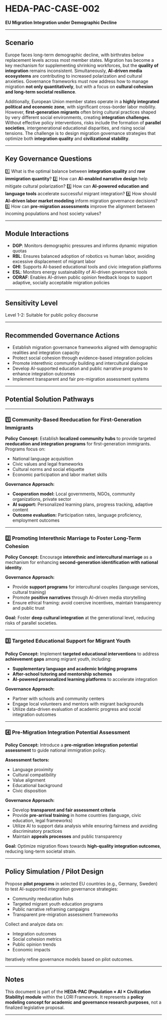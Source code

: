 # HEDA-PAC-CASE-002
**EU Migration Integration under Demographic Decline**

---

## Scenario

Europe faces long-term demographic decline, with birthrates below replacement levels across most member states.
Migration has become a key mechanism for supplementing shrinking workforces, but the **quality of integration** remains inconsistent.
Simultaneously, **AI-driven media ecosystems** are contributing to increased polarization and cultural anxieties.
Governance frameworks must now address how to manage migration **not only quantitatively**, but with a focus on **cultural cohesion and long-term societal resilience**.

Additionally, European Union member states operate in a **highly integrated political and economic zone**, with significant cross-border labor mobility.
However, **first-generation migrants** often bring cultural practices shaped by very different social environments, creating **integration challenges**.
Without effective policy interventions, risks include the formation of **parallel societies**, intergenerational educational disparities, and rising social tensions.
The challenge is to design migration governance strategies that optimize both **integration quality** and **civilizational stability**.

---

## Key Governance Questions

1️⃣ What is the optimal balance between **integration quality** and **raw immigration quantity**?
2️⃣ How can **AI-enabled narrative design** help mitigate cultural polarization?
3️⃣ How can **AI-powered education and language tools** accelerate successful migrant integration?
4️⃣ How should **AI-driven labor market modeling** inform migration governance decisions?
5️⃣ How can **pre-migration assessments** improve the alignment between incoming populations and host society values?

---

## Module Interactions

- **DGP**: Monitors demographic pressures and informs dynamic migration quotas
- **RBL**: Ensures balanced adoption of robotics vs human labor, avoiding excessive displacement of migrant labor
- **GHI**: Supports AI-based educational tools and civic integration platforms
- **ESL**: Monitors energy sustainability of AI-driven governance tools
- **ODRAF**: Enables AI-driven public opinion feedback loops to support adaptive, socially acceptable migration policies

---

## Sensitivity Level

Level 1-2: Suitable for public policy discourse

---

## Recommended Governance Actions

- Establish migration governance frameworks aligned with demographic realities and integration capacity
- Protect social cohesion through evidence-based integration policies
- Promote interethnic community building and intercultural dialogue
- Develop AI-supported education and public narrative programs to enhance integration outcomes
- Implement transparent and fair pre-migration assessment systems

---

## Potential Solution Pathways

---

### 1️⃣ Community-Based Reeducation for First-Generation Immigrants

**Policy Concept:**
Establish **localized community hubs** to provide targeted **reeducation and integration programs** for first-generation immigrants.
Programs focus on:
- National language acquisition
- Civic values and legal frameworks
- Cultural norms and social etiquette
- Economic participation and labor market skills

**Governance Approach:**
- **Cooperation model:** Local governments, NGOs, community organizations, private sector
- **AI support:** Personalized learning plans, progress tracking, adaptive content
- **Outcome evaluation:** Participation rates, language proficiency, employment outcomes

---

### 2️⃣ Promoting Interethnic Marriage to Foster Long-Term Cohesion

**Policy Concept:**
Encourage **interethnic and intercultural marriage** as a mechanism for enhancing **second-generation identification with national identity**.

**Governance Approach:**
- Provide **support programs** for intercultural couples (language services, cultural training)
- Promote **positive narratives** through AI-driven media storytelling
- Ensure ethical framing: avoid coercive incentives, maintain transparency and public trust

**Goal:** Foster **deep cultural integration** at the generational level, reducing risks of parallel societies.

---

### 3️⃣ Targeted Educational Support for Migrant Youth

**Policy Concept:**
Implement **targeted educational interventions** to address **achievement gaps** among migrant youth, including:
- **Supplementary language and academic bridging programs**
- **After-school tutoring and mentorship schemes**
- **AI-powered personalized learning platforms** to accelerate integration

**Governance Approach:**
- Partner with schools and community centers
- Engage local volunteers and mentors with migrant backgrounds
- Utilize data-driven evaluation of academic progress and social integration outcomes

---

### 4️⃣ Pre-Migration Integration Potential Assessment

**Policy Concept:**
Introduce a **pre-migration integration potential assessment** to guide national immigration policy.

**Assessment factors:**
- Language proximity
- Cultural compatibility
- Value alignment
- Educational background
- Civic disposition

**Governance Approach:**
- Develop **transparent and fair assessment criteria**
- Provide **pre-arrival training** in home countries (language, civic education, legal frameworks)
- Utilize AI to support data analysis while ensuring fairness and avoiding discriminatory practices
- Maintain **appeals processes** and public transparency

**Goal:** Optimize migration flows towards **high-quality integration outcomes**, reducing long-term societal strain.

---

## Policy Simulation / Pilot Design

Propose **pilot programs** in selected EU countries (e.g., Germany, Sweden) to test AI-supported integration governance strategies:
- Community reeducation hubs
- Targeted migrant youth education programs
- Public narrative reframing campaigns
- Transparent pre-migration assessment frameworks

Collect and analyze data on:
- Integration outcomes
- Social cohesion metrics
- Public opinion trends
- Economic impacts

Iteratively refine governance models based on pilot outcomes.

---

## Notes

This document is part of the **HEDA-PAC (Population × AI × Civilization Stability) module** within the LORI Framework.
It represents a **policy modeling concept for academic and governance research purposes**, not a finalized legislative proposal.

---
